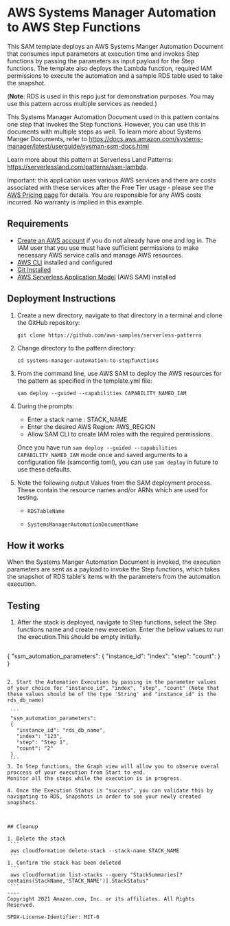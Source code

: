 # AWS Systems Manager Automation to AWS Step Functions

This SAM template deploys an AWS Systems Manger Automation Document that consumes input parameters at execution time and invokes Step functions by passing the parameters as input payload for the Step functions. The template also deploys the Lambda function, required IAM permissions to execute the automation and a sample RDS table used to take the snapshot.

(**Note**: RDS is used in this repo just for demonstration purposes. You may use this pattern across multiple services as needed.)

This Systems Manager Automation Document used in this pattern contains one step that invokes the Step functions. However, you can use this in documents with multiple steps as well. To learn more about Systems Manger Documents, refer to https://docs.aws.amazon.com/systems-manager/latest/userguide/sysman-ssm-docs.html

Learn more about this pattern at Serverless Land Patterns: https://serverlessland.com/patterns/ssm-lambda.

Important: this application uses various AWS services and there are costs associated with these services after the Free Tier usage - please see the [AWS Pricing page](https://aws.amazon.com/pricing/) for details. You are responsible for any AWS costs incurred. No warranty is implied in this example.

## Requirements

* [Create an AWS account](https://portal.aws.amazon.com/gp/aws/developer/registration/index.html) if you do not already have one and log in. The IAM user that you use must have sufficient permissions to make necessary AWS service calls and manage AWS resources.
* [AWS CLI](https://docs.aws.amazon.com/cli/latest/userguide/install-cliv2.html) installed and configured
* [Git Installed](https://git-scm.com/book/en/v2/Getting-Started-Installing-Git)
* [AWS Serverless Application Model](https://docs.aws.amazon.com/serverless-application-model/latest/developerguide/serverless-sam-cli-install.html) (AWS SAM) installed

## Deployment Instructions

1. Create a new directory, navigate to that directory in a terminal and clone the GitHub repository:
    ```
    git clone https://github.com/aws-samples/serverless-patterns
    ```
2. Change directory to the pattern directory:
    ```
    cd systems-manager-automation-to-stepfunctions
    ```
3. From the command line, use AWS SAM to deploy the AWS resources for the pattern as specified in the template.yml file:
    ```
    sam deploy --guided --capabilities CAPABILITY_NAMED_IAM
    ```
4. During the prompts:
    * Enter a stack name : STACK_NAME
    * Enter the desired AWS Region: AWS_REGION
    * Allow SAM CLI to create IAM roles with the required permissions.

    Once you have run `sam deploy --guided --capabilities CAPABILITY_NAMED_IAM` mode once and saved arguments to a configuration file (samconfig.toml), you can use `sam deploy` in future to use these defaults.

5. Note the following output Values from the SAM deployment process. These contain the resource names and/or ARNs which are used for testing.

    * ```
      RDSTableName
      ```

    * ```
      SystemsManagerAutomationDocumentName
      ```  


## How it works

When the Systems Manger Automation Document is invoked, the execution parameters are sent as a payload to invoke the Step functions, which takes the snapshot of RDS table's items with the parameters from the automation execution.

## Testing

1. After the stack is deployed, navigate to Step functions, select the Step functions name and create new execetion. Enter the bellow values to run the execution.This should be empty initially.

   ```
  {
  "ssm_automation_parameters":
    {
      "instance_id":
      "index": 
      "step": 
      "count":
    }
  }
   ```

2. Start the Automation Execution by passing in the parameter values of your choice for "instance_id", "index", "step", "count" (Note that these values should be of the type 'String' and "instance_id" is the rds_db_name)

    ```
    "ssm_automation_parameters":
    {
      "instance_id": "rds_db_name",
      "index": "123",
      "step": "Step 1",
      "count": "2"
    }
    ```  
3. In Step functions, the Graph view will allow you to observe overal proccess of your execution from Start to end.
   Monitor all the steps while the execution is in progress.

4. Once the Execution Status is "success", you can validate this by navigating to RDS, Snapshots in order to see your newly created snapshots.

   

## Cleanup

1. Delete the stack
    ```
    aws cloudformation delete-stack --stack-name STACK_NAME
    ```
1. Confirm the stack has been deleted
    ```
    aws cloudformation list-stacks --query "StackSummaries[?contains(StackName,'STACK_NAME')].StackStatus"
    ```
----
Copyright 2021 Amazon.com, Inc. or its affiliates. All Rights Reserved.

SPDX-License-Identifier: MIT-0
